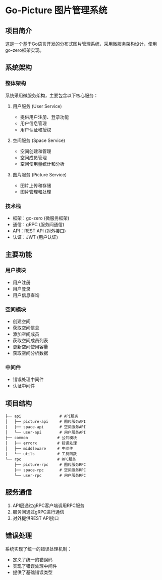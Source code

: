 # Go-Picture 图片管理系统

## 项目简介
这是一个基于Go语言开发的分布式图片管理系统，采用微服务架构设计，使用go-zero框架实现。

## 系统架构

### 整体架构
系统采用微服务架构，主要包含以下核心服务：

1. 用户服务 (User Service)
   - 提供用户注册、登录功能
   - 用户信息管理
   - 用户认证和授权

2. 空间服务 (Space Service)
   - 空间创建和管理
   - 空间成员管理
   - 空间使用量统计和分析

3. 图片服务 (Picture Service)
   - 图片上传和存储
   - 图片管理和处理

### 技术栈
- 框架：go-zero (微服务框架)
- 通信：gRPC (服务间通信)
- API：REST API (对外接口)
- 认证：JWT (用户认证)

## 主要功能

### 用户模块
- 用户注册
- 用户登录
- 用户信息查询

### 空间模块
- 创建空间
- 获取空间信息
- 添加空间成员
- 获取空间成员列表
- 更新空间使用容量
- 获取空间分析数据

### 中间件
- 错误处理中间件
- 认证中间件

## 项目结构
```
├── api                 # API服务
│   ├── picture-api     # 图片服务API
│   ├── space-api       # 空间服务API
│   └── user-api        # 用户服务API
├── common             # 公共模块
│   ├── errorx         # 错误处理
│   ├── middleware     # 中间件
│   └── utils          # 工具函数
└── rpc                # RPC服务
    ├── picture-rpc     # 图片服务RPC
    ├── space-rpc       # 空间服务RPC
    └── user-rpc        # 用户服务RPC
```

## 服务通信
1. API层通过gRPC客户端调用RPC服务
2. 服务间通过gRPC进行通信
3. 对外提供REST API接口

## 错误处理
系统实现了统一的错误处理机制：
- 定义了统一的错误码
- 实现了错误处理中间件
- 提供了基础错误类型